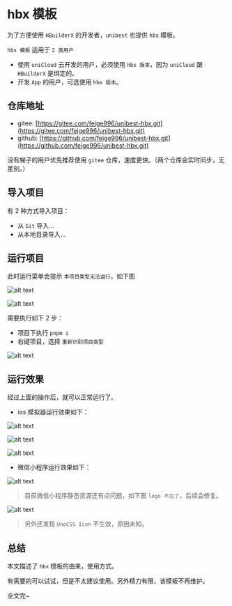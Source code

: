 # hbx 模板

为了方便使用 `HBuilderX` 的开发者，`unibest` 也提供 `hbx` 模板。

`hbx 模板` 适用于 `2 类用户`

- 使用 `uniCloud` 云开发的用户，必须使用 `hbx 版本`，因为 `uniCloud` 跟 `HBuilderX` 是绑定的。
- 开发 `App` 的用户，可选使用 `hbx 版本`。

## 仓库地址

- gitee: [https://gitee.com/feige996/unibest-hbx.git](https://gitee.com/feige996/unibest-hbx.git)
- github: [https://github.com/feige996/unibest-hbx.git](https://github.com/feige996/unibest-hbx.git)

没有梯子的用户优先推荐使用 `gitee` 仓库，速度更快。（两个仓库会实时同步，无差别。）

## 导入项目

有 2 种方式导入项目：

- 从 `Git` 导入...
- 从本地目录导入...

## 运行项目

此时运行菜单会提示 `本项目类型无法运行`，如下图

![alt text](./assets/13-1.png)

![alt text](./assets/13-2.png)

需要执行如下 2 步：

- 项目下执行 `pnpm i`
- 右键项目，选择 `重新识别项目类型`

![alt text](./assets/13-3.png)

## 运行效果

经过上面的操作后，就可以正常运行了。

- ios 模拟器运行效果如下：

![alt text](./assets/13-4.png)

![alt text](./assets/13-5.png)

![alt text](./assets/13-6.png)

- 微信小程序运行效果如下：

![alt text](./assets/13-7.png)

> 目前微信小程序静态资源还有点问题，如下图 `logo 不见了`，后续会修复。

![alt text](./assets/13-8.png)

> 另外还发现 `UnoCSS Icon` 不生效，原因未知。

## 总结

本文描述了 `hbx` 模板的由来，使用方式。

有需要的可以试试，但是不太建议使用。另外精力有限，该模板不再维护。

全文完~
